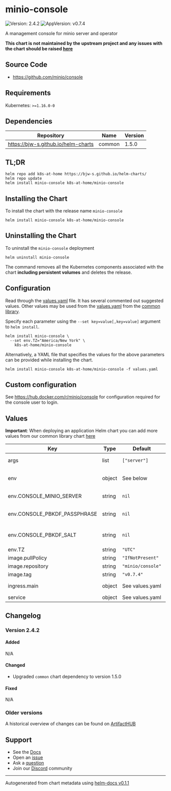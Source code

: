 # minio-console

![Version: 2.4.2](https://img.shields.io/badge/Version-2.4.2-informational?style=flat-square) ![AppVersion: v0.7.4](https://img.shields.io/badge/AppVersion-v0.7.4-informational?style=flat-square)

A management console for minio server and operator

**This chart is not maintained by the upstream project and any issues with the chart should be raised [here](https://github.com/k8s-at-home/charts/issues/new/choose)**

## Source Code

* <https://github.com/minio/console>

## Requirements

Kubernetes: `>=1.16.0-0`

## Dependencies

| Repository | Name | Version |
|------------|------|---------|
| https://bjw-s.github.io/helm-charts | common | 1.5.0 |

## TL;DR

```console
helm repo add k8s-at-home https://bjw-s.github.io/helm-charts/
helm repo update
helm install minio-console k8s-at-home/minio-console
```

## Installing the Chart

To install the chart with the release name `minio-console`

```console
helm install minio-console k8s-at-home/minio-console
```

## Uninstalling the Chart

To uninstall the `minio-console` deployment

```console
helm uninstall minio-console
```

The command removes all the Kubernetes components associated with the chart **including persistent volumes** and deletes the release.

## Configuration

Read through the [values.yaml](./values.yaml) file. It has several commented out suggested values.
Other values may be used from the [values.yaml](https://github.com/k8s-at-home/library-charts/tree/main/charts/stable/common/values.yaml) from the [common library](https://github.com/k8s-at-home/library-charts/tree/main/charts/stable/common).

Specify each parameter using the `--set key=value[,key=value]` argument to `helm install`.

```console
helm install minio-console \
  --set env.TZ="America/New York" \
    k8s-at-home/minio-console
```

Alternatively, a YAML file that specifies the values for the above parameters can be provided while installing the chart.

```console
helm install minio-console k8s-at-home/minio-console -f values.yaml
```

## Custom configuration

See https://hub.docker.com/r/minio/console for configuration required for the console user to login.

## Values

**Important**: When deploying an application Helm chart you can add more values from our common library chart [here](https://github.com/k8s-at-home/library-charts/tree/main/charts/stable/common)

| Key | Type | Default | Description |
|-----|------|---------|-------------|
| args | list | `["server"]` | Override the args for the default container. |
| env | object | See below | environment variables. See more environment variables in the [minio-console documentation](https://minio-console.org/docs). |
| env.CONSOLE_MINIO_SERVER | string | `nil` | Required: Minio server URL Example: https://minio.server:9000 |
| env.CONSOLE_PBKDF_PASSPHRASE | string | `nil` | Required: Passphrase to derive keys (generate own) Example: D6vpras1xpUgrcFpOIGA4crHvzUDQb48 |
| env.CONSOLE_PBKDF_SALT | string | `nil` | Required: Salt for derived keys (generate own) Example: ILy2FWzwjjYi1TeTEpBjEsPrwLfKZxgi |
| env.TZ | string | `"UTC"` | Set the container timezone |
| image.pullPolicy | string | `"IfNotPresent"` | image pull policy |
| image.repository | string | `"minio/console"` | image repository |
| image.tag | string | `"v0.7.4"` | image tag |
| ingress.main | object | See values.yaml | Enable and configure ingress settings for the chart under this key. |
| service | object | See values.yaml | Configures service settings for the chart. |

## Changelog

### Version 2.4.2

#### Added

N/A

#### Changed

* Upgraded `common` chart dependency to version 1.5.0

#### Fixed

N/A

### Older versions

A historical overview of changes can be found on [ArtifactHUB](https://artifacthub.io/packages/helm/k8s-at-home/minio-console?modal=changelog)

## Support

- See the [Docs](https://docs.k8s-at-home.com/our-helm-charts/getting-started/)
- Open an [issue](https://github.com/k8s-at-home/charts/issues/new/choose)
- Ask a [question](https://github.com/k8s-at-home/organization/discussions)
- Join our [Discord](https://discord.gg/sTMX7Vh) community

----------------------------------------------
Autogenerated from chart metadata using [helm-docs v0.1.1](https://github.com/k8s-at-home/helm-docs/releases/v0.1.1)
